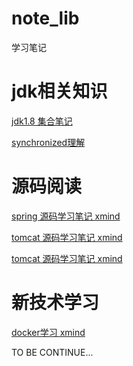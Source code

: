 # note_lib

学习笔记

# jdk相关知识

[jdk1.8 集合笔记](./jdk/JDK1.8集合.xmind)

[synchronized理解](./jdk/synchronized.md)




# 源码阅读

[spring 源码学习笔记 xmind](./spring/spring.xmind)

[tomcat 源码学习笔记 xmind](./tomcat/tomcat.xmind)

[tomcat 源码学习笔记 xmind](./tomcat/tomcat.xmind)









# 新技术学习

[docker学习 xmind](./docker/docker-arch.png)




























TO BE CONTINUE...
